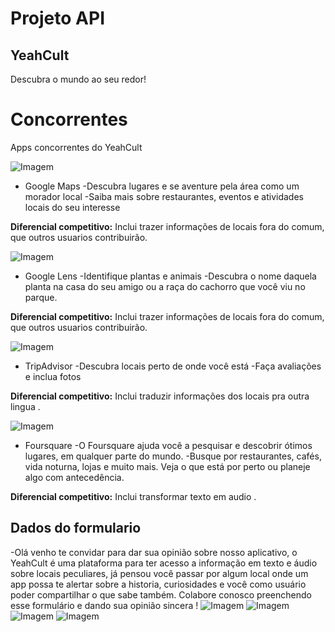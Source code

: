 # Projeto API
## YeahCult
Descubra o mundo ao seu redor!


# Concorrentes
Apps concorrentes do YeahCult

![Imagem](imgs/Google-maps.jpg)
* Google Maps
-Descubra lugares e se aventure pela área como um morador local
-Saiba mais sobre restaurantes, eventos e atividades locais do seu interesse

**Diferencial competitivo:** Inclui trazer informações de locais fora do comum, que outros usuarios contribuirão.



![Imagem](imgs/google-Lens.png)
* Google Lens
-Identifique plantas e animais
-Descubra o nome daquela planta na casa do seu amigo ou a raça do cachorro que você viu no parque.

**Diferencial competitivo:**  Inclui trazer informações de locais fora do comum, que outros usuarios contribuirão.



![Imagem](imgs/TripAdvisor.png)
* TripAdvisor
-Descubra locais perto de onde você está
-Faça avaliações e inclua fotos

**Diferencial competitivo:** Inclui traduzir informações dos locais pra outra lingua .



![Imagem](imgs/foursquare.png)
* Foursquare
-O Foursquare ajuda você a pesquisar e descobrir ótimos lugares, em qualquer parte do mundo.
-Busque por restaurantes, cafés, vida noturna, lojas e muito mais. Veja o que está por perto ou planeje algo com antecedência.

**Diferencial competitivo:** Inclui transformar texto em audio .

## Dados do formulario
-Olá venho te convidar para dar sua opinião sobre nosso aplicativo, o YeahCult é uma plataforma para ter acesso a informação em texto e áudio sobre locais peculiares, já pensou você passar por algum local onde um app possa te alertar   sobre a historia, curiosidades e você como usuário poder compartilhar o que sabe também. Colabore conosco preenchendo esse formulário e dando sua opinião sincera !
![Imagem](imgs/pergunta1.png)
![Imagem](imgs/pergunta2.png)
![Imagem](imgs/pergunta3.png)
![Imagem](imgs/pergunta4.png)
